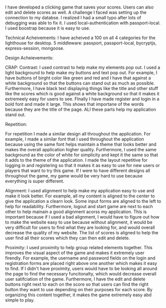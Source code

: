 

I have developed a clicking game that saves your scores. Users can also edit and delete scores as well. A challenge I faced was setting up the connection to my databse. I realized I had a small typo after lots of debugging was able to fix it. I used local-authentication with passport-local. I used boostrap because it is easy to use. 

Technical Acheivements:
I have acheived a 100 on all 4 categories for the lighthouse for desktop. 
5 middleware:
passport, passport-local, bycryptjs, express-session, mongoose.

Design Acheievements:

CRAP:
Contrast: I used contrast to help make my elements pop out. I used a light background to help make my buttons and text pop out. For example, I have buttons of birght color like green and red and I have that against a white background so that the buttons can stand out as much as possible. Furthermore, I have black text displaying things like the title and other stuff like the scores which is good against a white background so that it makes it extremeely easy for users to see. FInally I have made register and login in a bold font and made it large. This shows that importane of the words because they are the title of the page. ALl these parts help my application stand out. 

Repetition: 

For repetition I made a similar design all throughout the application. For example, I made a similar font that I used throughout the application because using the same font helps maintain a theme that looks better and makes the overall application higher quality. Furthermore, I used the same background as the color of white for simplicity and kept it the same so that it adds to the theme of the application. I made the layout repetitive for logging in and registering so that it makes it as easy to use for new users or players that want to try this game. If I were to have different designs all throughout the game, my game would be very hard to use because everything is super different.

Alignment: 
I used alignment to help make my application easy to use and make it look better. For example, all my content is aligned to the center to give the application a clearn look. Some input forms are aligned to the left to help for readability. Furthermore, logout and start game are next to each other to help mainain a good alignment acorss my application. This is important because if I used a bad alignment, I would have to figure out how to make the website easy to use because without alignment, it would be very difficult for users to find what they are looking for, and would overall decrease the quality of my website. The list of scores is aligned to help the user find all their scores which they can then edit and delete. 

Proximity:
I used proximity to help group related elements together. This improves the visual aspect of the game and makes it extremely user firendly. For example, the username and password fields on the login and registration forms are placed right above one another which makes it easy to find. If I didn't have proximity, users would have to be looking all around the page to find the necessary funcitonalty, which would decrease overall user satifciation of the game. Furthermore, I have the edit and delete buttons right next to each on the score so that users can find the right button they want to use depending on their purposes for each score. By organizing this content together, it makes the game extremely easy abd simple to play. 